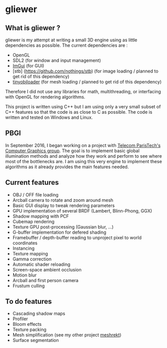 # gliewer

## What is gliewer ?

gliewer is my attempt at writing a small 3D engine using as little dependencies as possible.
The current dependencies are :
- OpenGL
- SDL2 (for window and input management)
- [ImGui](https://github.com/ocornut/imgui) (for GUI)
- [stb] (https://github.com/nothings/stb) (for image loading / planned to get rid of this dependency)
- [tinyobjloader](https://github.com/syoyo/tinyobjloader) (for mesh loading / planned to get rid of this dependency)

Therefore I did not use any libraries for math, multithreading, or interfacing with OpenGL for rendering algorithms.

This project is written using C++ but I am using only a very small subset of C++ features so that the code is as close to C as possible. The code is written and tested on Windows and Linux.

## PBGI

In September 2016, I began working on a project with [Telecom ParisTech's Computer Graphics group](http://www.tsi.telecom-paristech.fr/cg/). The goal is to implement basic global illumination methods and analyze how they work and perform to see where most of the bottlenecks are.
I am using this very engine to implement these algorithms as it already provides the main features needed. 

## Current features

- OBJ / OFF file loading
- Arcball camera to rotate and zoom around mesh
- Basic GUI display to tweak rendering parameters
- GPU implementation of several BRDF (Lambert, Blinn-Phong, GGX)
- Shadow mapping with PCF
- Cubemap rendering
- Texture GPU post-processing (Gaussian blur, ...)
- G-buffer implementation for defered shading
- Framebuffer / depth-buffer reading to unproject pixel to world coordinates
- Instancing
- Texture mapping
- Gamma correction
- Automatic shader reloading
- Screen-space ambient occlusion
- Motion blur
- Arcball and first person camera
- Frustum culling

## To do features

- Cascading shadow maps
- Profiler
- Bloom effects
- Texture packing
- Mesh simplification (see my other project [meshrekt](https://github.com/rivten/meshrekt))
- Surface segmentation
